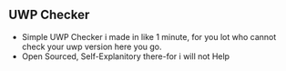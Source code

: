 
## UWP Checker 

 - Simple UWP Checker i made in like 1 minute, for you lot who cannot check your uwp version here you go.
 - Open Sourced, Self-Explanitory there-for i will not Help
